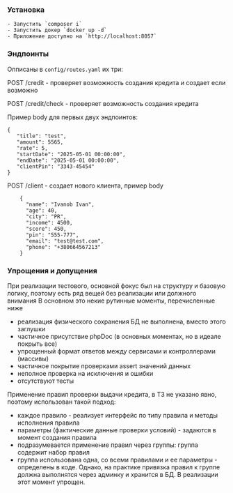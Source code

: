 
### Установка

    - Запустить `composer i`
    - Запустить докер `docker up -d`
    - Приложение доступно на `http://localhost:8057`
   

### Эндпоинты 
Опписаны в `config/routes.yaml` их три:

POST /credit - проверяет возможность создания кредита и создает если возможно

POST /credit/check - проверяет возможность создания кредита

Пример body для первых двух эндпоинтов:
```
{
   "title": "test",
   "amount": 5565,
   "rate": 5,
   "startDate": "2025-05-01 00:00:00",
   "endDate": "2025-05-01 00:00:00",
   "clientPin": "3343-45454"
}
```

POST /client - создает нового клиента, пример body
```
    {
      "name": "Ivanob Ivan",
      "age": 40,
      "city": "PR",
      "income": 4500,
      "score": 450,
      "pin": "555-777",
      "email": "test@test.com",
      "phone": "+380664567213"
    }
```

### Упрощения и допущения

 При реализации тестового, основной фокус был на структуру и базовую логику, поэтому есть ряд вещей без реализации или должного внимания
 В основном это некие рутинные моменты, перечисленные ниже

 - реализация физического сохранения БД не выполнена, вместо этого заглушки
 - частичное присутствие phpDoc (в основных моментах, но в идеале покрыть все)
 - упрощенный формат ответов между сервисами и контроллерами (массивы)
 - частичное покрытие проверками assert значений данных
 - неполное проверка на исключения и ошибки
 - отсутствуют тесты
   
 Применение правил проверки выдачи кредита, в ТЗ не указано явно, поэтому использован такой подход:
   
   - каждое правило - реализует интерфейс по типу правила и методы исполнения правила
   - параметры (фактические данные проверки условий) - задаются в момент создания правила
   - подразумевается применение правил через группы: группа содержит набор правил
   - группа использована одна, со всеми правилами и ее параметры - определены в коде. 
     Однако, на практике привязка правил к группе должна выполнятся через админку и хранится в БД. В реализации этот момент упрощен.